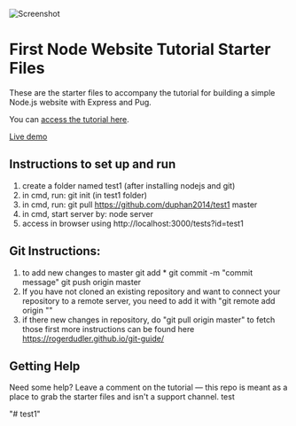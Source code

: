 ![Screenshot](https://res.cloudinary.com/turnup/image/upload/v1526512881/homepage-cards.png)

# First Node Website Tutorial Starter Files

These are the starter files to accompany the tutorial for building a simple Node.js website with Express and Pug.

You can [access the tutorial here](https://freshman.tech/learn-node).

[Live demo](https://freshman-node.herokuapp.com/)

## Instructions to set up and run
1. create a folder named test1 (after installing nodejs and git)
2. in cmd, run: git init (in test1 folder)
3. in cmd, run: git pull https://github.com/duphan2014/test1 master
4. in cmd, start server by: node server
5. access in browser using http://localhost:3000/tests?id=test1

## Git Instructions:
1. to add new changes to master
git add *
git commit -m "commit message"
git push origin master
2. If you have not cloned an existing repository and want to connect your repository to a remote server, you need to add it with "git remote add origin <server>""
3. if there new changes in repository, do "git pull origin master" to fetch those first
		more instructions can be found here https://rogerdudler.github.io/git-guide/

## Getting Help

Need some help? Leave a comment on the tutorial — this repo is meant as a place to grab the starter files and isn't a support channel.
test

"# test1" 
